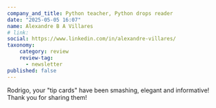 ```yaml
---
company_and_title: Python teacher, Python drops reader
date: "2025-05-05 16:07"
name: Alexandre B A Villares
# link:
social: https://www.linkedin.com/in/alexandre-villares/
taxonomy:
    category: review
    review-tag:
      - newsletter
published: false
---
```


Rodrigo, your "tip cards" have been smashing, elegant and informative! Thank you for sharing them!
